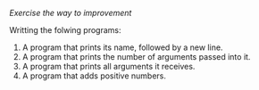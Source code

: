 *Exercise the way to improvement*

Writting the folwing programs:
1) A program that prints its name, followed by a new line.
2) A program that prints the number of arguments passed into it.
3) A program that prints all arguments it receives.
4) A program that adds positive numbers.
